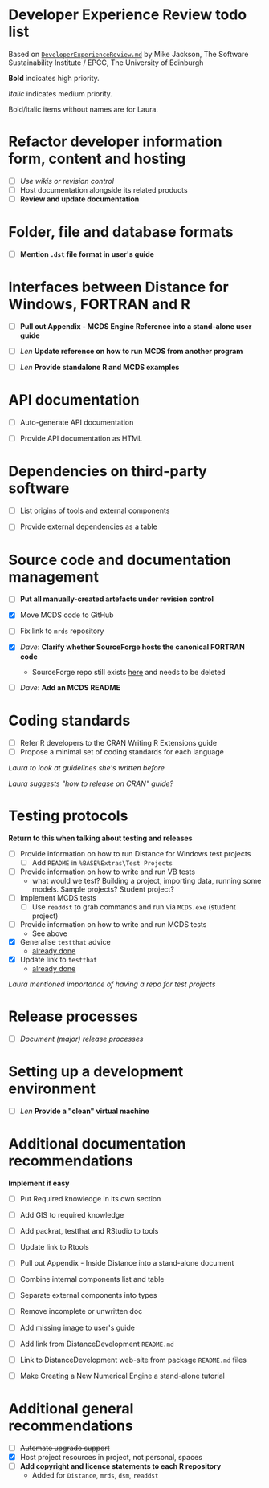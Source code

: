 Developer Experience Review todo list
=====================================

Based on [`DeveloperExperienceReview.md`](https://github.com/DistanceDevelopment/distance-consultancy/blob/master/DeveloperExperienceReview.md) by Mike Jackson, The Software Sustainability Institute / EPCC, The University of Edinburgh

**Bold** indicates high priority.

*Italic* indicates medium priority.

Bold/italic items without names are for Laura.



Refactor developer information form, content and hosting
========================================================

 - [ ] *Use wikis or revision control*
 - [ ] Host documentation alongside its related products
 - [ ] **Review and update documentation**

Folder, file and database formats
=================================

 - [ ] **Mention `.dst` file format in user's guide**

Interfaces between Distance for Windows, FORTRAN and R
======================================================

 - [ ] **Pull out Appendix - MCDS Engine Reference into a stand-alone user guide**
 - [ ] *Len* **Update reference on how to run MCDS from another program**
 - [ ] *Len* **Provide standalone R and MCDS examples**


API documentation
=================

 - [ ] Auto-generate API documentation
 - [ ] Provide API documentation as HTML


Dependencies on third-party software
====================================

 - [ ] List origins of tools and external components
 - [ ] Provide external dependencies as a table


Source code and documentation management
========================================

 - [ ] **Put all manually-created artefacts under revision control**
 - [X] Move MCDS code to GitHub
 - [ ] Fix link to `mrds` repository
 - [X] *Dave*: **Clarify whether SourceForge hosts the canonical FORTRAN code**
    - SourceForge repo still exists [here](https://sourceforge.net/projects/distanceengines/) and needs to be deleted
 - [ ] *Dave*: **Add an MCDS README**


Coding standards
================

 - [ ] Refer R developers to the CRAN Writing R Extensions guide
 - [ ] Propose a minimal set of coding standards for each language

*Laura to look at guidelines she's written before*

*Laura suggests "how to release on CRAN" guide?*


Testing protocols
=================

**Return to this when talking about testing and releases**

 - [ ] Provide information on how to run Distance for Windows test projects
   - [ ] Add `README` in `%BASE%Extras\Test Projects`
 - [ ] Provide information on how to write and run VB tests
   - what would we test? Building a project, importing data, running some models. Sample projects? Student project?
 - [ ] Implement MCDS tests
   - [ ] Use `readdst` to grab commands and run via `MCDS.exe` (student project)
 - [ ] Provide information on how to write and run MCDS tests
   - See above
 - [X] Generalise `testthat` advice
    - [already done](http://distancesampling.org/developer/develop/BuildR.html)
 - [X] Update link to `testthat`
    - [already done](http://distancesampling.org/developer/develop/BuildR.html)

*Laura mentioned importance of having a repo for test projects*


Release processes
=================

 - [ ] *Document (major) release processes*


Setting up a development environment
====================================

 - [ ] *Len* **Provide a "clean" virtual machine**


Additional documentation recommendations
========================================

**Implement if easy**

 - [ ] Put Required knowledge in its own section
 - [ ] Add GIS to required knowledge
 - [ ] Add packrat, testthat and RStudio to tools
 - [ ] Update link to Rtools
 - [ ] Pull out Appendix - Inside Distance into a stand-alone document
 - [ ] Combine internal components list and table
 - [ ] Separate external components into types
 - [ ] Remove incomplete or unwritten doc
 - [ ] Add missing image to user's guide
 - [ ] Add link from DistanceDevelopment `README.md`
 - [ ] Link to DistanceDevelopment web-site from package `README.md` files
 - [ ] Make Creating a New Numerical Engine a stand-alone tutorial


Additional general recommendations
==================================

 - [ ] ~~Automate upgrade support~~
 - [X] Host project resources in project, not personal, spaces
 - [ ] **Add copyright and licence statements to each R repository**
    - Added for `Distance`, `mrds`, `dsm`, `readdst`

